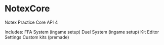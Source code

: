 # NotexCore
Notex Practice Core API 4

Includes:
FFA System (ingame setup)
Duel System (ingame setup)
Kit Editor
Settings
Custom kits (premade)
